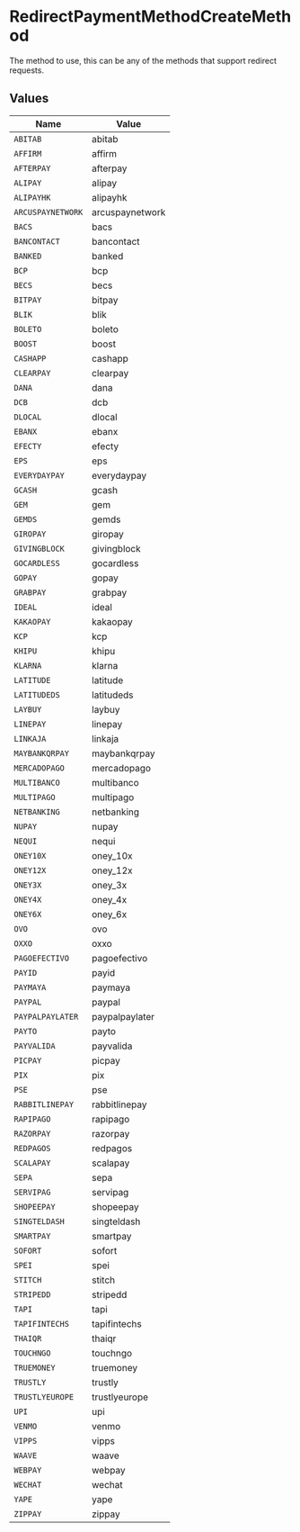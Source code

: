 # RedirectPaymentMethodCreateMethod

The method to use, this can be any of the methods that support redirect requests.


## Values

| Name              | Value             |
| ----------------- | ----------------- |
| `ABITAB`          | abitab            |
| `AFFIRM`          | affirm            |
| `AFTERPAY`        | afterpay          |
| `ALIPAY`          | alipay            |
| `ALIPAYHK`        | alipayhk          |
| `ARCUSPAYNETWORK` | arcuspaynetwork   |
| `BACS`            | bacs              |
| `BANCONTACT`      | bancontact        |
| `BANKED`          | banked            |
| `BCP`             | bcp               |
| `BECS`            | becs              |
| `BITPAY`          | bitpay            |
| `BLIK`            | blik              |
| `BOLETO`          | boleto            |
| `BOOST`           | boost             |
| `CASHAPP`         | cashapp           |
| `CLEARPAY`        | clearpay          |
| `DANA`            | dana              |
| `DCB`             | dcb               |
| `DLOCAL`          | dlocal            |
| `EBANX`           | ebanx             |
| `EFECTY`          | efecty            |
| `EPS`             | eps               |
| `EVERYDAYPAY`     | everydaypay       |
| `GCASH`           | gcash             |
| `GEM`             | gem               |
| `GEMDS`           | gemds             |
| `GIROPAY`         | giropay           |
| `GIVINGBLOCK`     | givingblock       |
| `GOCARDLESS`      | gocardless        |
| `GOPAY`           | gopay             |
| `GRABPAY`         | grabpay           |
| `IDEAL`           | ideal             |
| `KAKAOPAY`        | kakaopay          |
| `KCP`             | kcp               |
| `KHIPU`           | khipu             |
| `KLARNA`          | klarna            |
| `LATITUDE`        | latitude          |
| `LATITUDEDS`      | latitudeds        |
| `LAYBUY`          | laybuy            |
| `LINEPAY`         | linepay           |
| `LINKAJA`         | linkaja           |
| `MAYBANKQRPAY`    | maybankqrpay      |
| `MERCADOPAGO`     | mercadopago       |
| `MULTIBANCO`      | multibanco        |
| `MULTIPAGO`       | multipago         |
| `NETBANKING`      | netbanking        |
| `NUPAY`           | nupay             |
| `NEQUI`           | nequi             |
| `ONEY10X`         | oney_10x          |
| `ONEY12X`         | oney_12x          |
| `ONEY3X`          | oney_3x           |
| `ONEY4X`          | oney_4x           |
| `ONEY6X`          | oney_6x           |
| `OVO`             | ovo               |
| `OXXO`            | oxxo              |
| `PAGOEFECTIVO`    | pagoefectivo      |
| `PAYID`           | payid             |
| `PAYMAYA`         | paymaya           |
| `PAYPAL`          | paypal            |
| `PAYPALPAYLATER`  | paypalpaylater    |
| `PAYTO`           | payto             |
| `PAYVALIDA`       | payvalida         |
| `PICPAY`          | picpay            |
| `PIX`             | pix               |
| `PSE`             | pse               |
| `RABBITLINEPAY`   | rabbitlinepay     |
| `RAPIPAGO`        | rapipago          |
| `RAZORPAY`        | razorpay          |
| `REDPAGOS`        | redpagos          |
| `SCALAPAY`        | scalapay          |
| `SEPA`            | sepa              |
| `SERVIPAG`        | servipag          |
| `SHOPEEPAY`       | shopeepay         |
| `SINGTELDASH`     | singteldash       |
| `SMARTPAY`        | smartpay          |
| `SOFORT`          | sofort            |
| `SPEI`            | spei              |
| `STITCH`          | stitch            |
| `STRIPEDD`        | stripedd          |
| `TAPI`            | tapi              |
| `TAPIFINTECHS`    | tapifintechs      |
| `THAIQR`          | thaiqr            |
| `TOUCHNGO`        | touchngo          |
| `TRUEMONEY`       | truemoney         |
| `TRUSTLY`         | trustly           |
| `TRUSTLYEUROPE`   | trustlyeurope     |
| `UPI`             | upi               |
| `VENMO`           | venmo             |
| `VIPPS`           | vipps             |
| `WAAVE`           | waave             |
| `WEBPAY`          | webpay            |
| `WECHAT`          | wechat            |
| `YAPE`            | yape              |
| `ZIPPAY`          | zippay            |